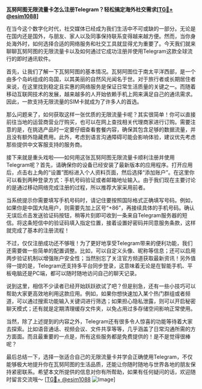 **瓦努阿图无限流量卡怎么注册Telegram？轻松搞定海外社交需求[[TG💪+ @esim1088](https://t.me/s/esim1088)]**

在当今这个数字化时代，社交媒体已经成为我们生活中不可或缺的一部分。无论是在国内还是国外，与朋友、家人以及同事保持联系变得越来越方便。然而，当你身处海外时，如何选择合适的网络服务和社交工具就显得尤为重要了。今天我们就来聊聊瓦努阿图的无限流量卡以及如何通过它成功注册并使用Telegram这款全球流行的即时通讯软件。

首先，让我们了解一下瓦努阿图的基本情况。瓦努阿图位于南太平洋西部，是一个由多个岛屿组成的岛国，以其美丽的自然风光闻名于世。对于旅行者或长期居住者来说，在这里找到稳定且实惠的网络服务是保证日常生活质量的关键之一。而随着移动互联网技术的发展，越来越多的人开始依赖手机上网来满足自己的通讯需求。因此，一款支持无限流量的SIM卡就成为了许多人的首选。

那么问题来了，如何获取这样一张优质的无限流量卡呢？其实很简单！你可以直接前往当地的运营商营业厅购买，也可以在网上查找相关代理商家进行订购。需要注意的是，在挑选产品时一定要仔细查看套餐内容，确保其包含足够的数据流量，并且没有额外隐藏费用。此外，考虑到语言沟通障碍可能会影响体验，建议优先考虑那些提供中文客服支持的服务商。

接下来就是重头戏啦——如何用这张瓦努阿图无限流量卡顺利注册并使用Telegram呢？首先，请确保你的设备已经安装了最新版本的应用程序。打开应用后，点击右上角的“设置”图标进入个人资料页面，然后选择“添加账户”。在这里你可以看到两种登录方式：手机号码验证或者邮箱地址输入。由于我们现在主要讨论的是通过移动网络完成注册的过程，所以推荐大家采用前者。

当系统提示你需要填写手机号码时，请记住要按照国际格式正确填写号码。例如，如果你是中国大陆用户，则需要先加上区号“+86”，再接续具体的手机号码。确认无误后点击发送验证码按钮，稍等片刻即可收到一条来自Telegram服务器的短信。将这条短信中的验证码填入指定位置，接着设置好密码并同意服务条款，这样就完成了基本的注册流程！

不过，仅仅注册成功还不够哦！为了更好地享受Telegram带来的便利功能，我们还需要做一些简单的配置调整。比如，可以自定义头像、昵称等信息；还可以启用两步验证机制以增强账户安全性；当然别忘了关注官方频道获取最新资讯！另外值得一提的是，Telegram还支持多平台同步登录，这意味着无论是在智能手机、平板电脑还是PC端，都可以随时随地访问自己的聊天记录。

说到这里，相信不少读者已经开始跃跃欲试了吧？但是别急，还有一些小技巧可以帮助大家更高效地利用这款应用。例如，如果你想快速加入某个热门群组或者频道，可以通过搜索功能输入关键词进行筛选；如果担心隐私泄露，则可以开启秘密聊天模式；还有就是定期清理缓存文件夹，以免占用过多存储空间影响正常使用。

当然，除了上述提到的内容之外，Telegram还有很多令人惊喜的功能等待着大家去探索。比如语音通话、视频会议、文件共享等等，几乎涵盖了日常沟通所需的方方面面。而且最重要的一点是，所有这些服务都是免费提供的！是不是觉得很棒呢？

最后总结一下，选择一张适合自己的无限流量卡并学会正确使用Telegram，不仅能够极大地提升你在瓦努阿图的生活品质，还能让你随时随地与世界各地的朋友保持紧密联系。希望本文所提供的信息对你有所帮助，如果有任何疑问的话，欢迎随时留言交流哦～ [[TG💪+ @esim1088](https://t.me/s/esim1088) ![Image](https://i.postimg.cc/4NQfJmqS/Snipaste-2025-05-13-00-14-12.png)]
